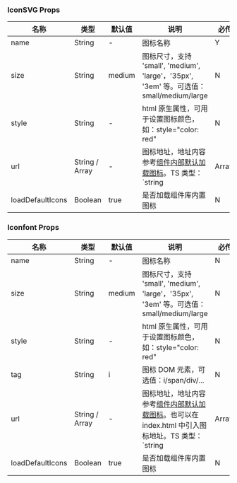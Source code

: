 
### IconSVG Props
名称 | 类型 | 默认值 | 说明 | 必传
-- | -- | -- | -- | --
name | String | - | 图标名称 | Y
size | String | medium | 图标尺寸，支持 'small', 'medium', 'large'，'35px', '3em' 等。可选值：small/medium/large | N
style | String | - | html 原生属性，可用于设置图标颜色，如：style="color: red" | N
url | String / Array | - | 图标地址，地址内容参考[组件内部默认加载图标](https://tdesign.gtimg.com/icon/web/index.js)。TS 类型：`string | Array<string>` | N
loadDefaultIcons | Boolean | true | 是否加载组件库内置图标 | N


### Iconfont Props
名称 | 类型 | 默认值 | 说明 | 必传
-- | -- | -- | -- | --
name | String | - | 图标名称 | N
size | String | medium | 图标尺寸，支持 'small', 'medium', 'large'，'35px', '3em' 等。可选值：small/medium/large | N
style | String | - | html 原生属性，可用于设置图标颜色，如：style="color: red" | N
tag | String | i | 图标 DOM 元素，可选值：i/span/div/... | N
url | String / Array | - | 图标地址，地址内容参考[组件内部默认加载图标](https://tdesign.gtimg.com/icon/web/index.css)。也可以在 index.html 中引入图标地址。TS 类型：`string | Array<string>` | N
loadDefaultIcons | Boolean | true | 是否加载组件库内置图标 | N